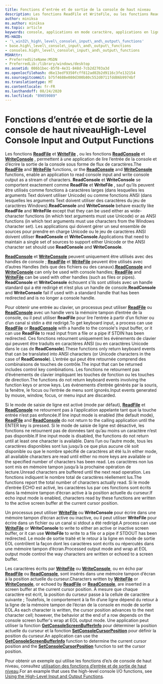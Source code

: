 ```yaml
---
title: Fonctions d’entrée et de sortie de la console de haut niveau
description: Les fonctions ReadFile et WriteFile, ou les fonctions ReadConsole et WriteConsole, permettent à une application de lire l’entrée de la console et d’écrire la sortie de la console sous forme de flux de caractères.
author: miniksa
ms.author: miniksa
ms.topic: article
keywords: console, applications en mode caractère, applications en ligne de commande, applications Terminal Server, API de console
MS-HAID:
- '\_win32\_high\_level\_console\_input\_and\_output\_functions'
- base.high\_level\_console\_input\_and\_output\_functions
- consoles.high\_level\_console\_input\_and\_output\_functions
MSHAttr:
- PreferredSiteName:MSDN
- PreferredLib:/library/windows/desktop
ms.assetid: 086b1bec-85f8-4e31-848d-7cb2d2703a3d
ms.openlocfilehash: d6e13edf9350fcff812ad02b2d9116c3fe132154
ms.sourcegitcommit: b75f4688e080d300b80c552d0711fdd86b9974bf
ms.translationtype: MT
ms.contentlocale: fr-FR
ms.lasthandoff: 08/24/2020
ms.locfileid: "89059089"
---
```

# <a name="high-level-console-input-and-output-functions"></a><span data-ttu-id="06fe6-104">Fonctions d’entrée et de sortie de la console de haut niveau</span><span class="sxs-lookup"><span data-stu-id="06fe6-104">High-Level Console Input and Output Functions</span></span>


<span data-ttu-id="06fe6-105">Les fonctions [**ReadFile**](https://msdn.microsoft.com/library/windows/desktop/aa365467) et [**WriteFile**](https://msdn.microsoft.com/library/windows/desktop/aa365747) , ou les fonctions [**ReadConsole**](readconsole.md) et [**WriteConsole**](writeconsole.md) , permettent à une application de lire l’entrée de la console et d’écrire la sortie de la console sous forme de flux de caractères.</span><span class="sxs-lookup"><span data-stu-id="06fe6-105">The [**ReadFile**](https://msdn.microsoft.com/library/windows/desktop/aa365467) and [**WriteFile**](https://msdn.microsoft.com/library/windows/desktop/aa365747) functions, or the [**ReadConsole**](readconsole.md) and [**WriteConsole**](writeconsole.md) functions, enable an application to read console input and write console output as a stream of characters.</span></span> <span data-ttu-id="06fe6-106">**ReadConsole** et **WriteConsole** se comportent exactement comme **ReadFile** et **WriteFile** , sauf qu’ils peuvent être utilisés comme fonctions à caractères larges (dans lesquelles les arguments Text doivent utiliser Unicode) ou comme fonctions ANSI (dans lesquelles les arguments Text doivent utiliser des caractères du jeu de caractères Windows).</span><span class="sxs-lookup"><span data-stu-id="06fe6-106">**ReadConsole** and **WriteConsole** behave exactly like **ReadFile** and **WriteFile** except that they can be used either as wide-character functions (in which text arguments must use Unicode) or as ANSI functions (in which text arguments must use characters from the Windows character set).</span></span> <span data-ttu-id="06fe6-107">Les applications qui doivent gérer un seul ensemble de sources pour prendre en charge Unicode ou le jeu de caractères ANSI doivent utiliser **ReadConsole** et **WriteConsole**.</span><span class="sxs-lookup"><span data-stu-id="06fe6-107">Applications that need to maintain a single set of sources to support either Unicode or the ANSI character set should use **ReadConsole** and **WriteConsole**.</span></span>

<span data-ttu-id="06fe6-108">[**ReadConsole**](readconsole.md) et [**WriteConsole**](writeconsole.md) peuvent uniquement être utilisés avec des handles de console ; [**ReadFile**](https://msdn.microsoft.com/library/windows/desktop/aa365467) et [**WriteFile**](https://msdn.microsoft.com/library/windows/desktop/aa365747) peuvent être utilisés avec d’autres Handles (tels que des fichiers ou des canaux).</span><span class="sxs-lookup"><span data-stu-id="06fe6-108">[**ReadConsole**](readconsole.md) and [**WriteConsole**](writeconsole.md) can only be used with console handles; [**ReadFile**](https://msdn.microsoft.com/library/windows/desktop/aa365467) and [**WriteFile**](https://msdn.microsoft.com/library/windows/desktop/aa365747) can be used with other handles (such as files or pipes).</span></span> <span data-ttu-id="06fe6-109">**ReadConsole** et **WriteConsole** échouent s’ils sont utilisés avec un handle standard qui a été redirigé et n’est plus un handle de console.</span><span class="sxs-lookup"><span data-stu-id="06fe6-109">**ReadConsole** and **WriteConsole** fail if used with a standard handle that has been redirected and is no longer a console handle.</span></span>

<span data-ttu-id="06fe6-110">Pour obtenir une entrée au clavier, un processus peut utiliser [**ReadFile**](https://msdn.microsoft.com/library/windows/desktop/aa365467) ou [**ReadConsole**](readconsole.md) avec un handle vers la mémoire tampon d’entrée de la console, ou il peut utiliser **ReadFile** pour lire l’entrée à partir d’un fichier ou d’un canal si stdin a été redirigé.</span><span class="sxs-lookup"><span data-stu-id="06fe6-110">To get keyboard input, a process can use [**ReadFile**](https://msdn.microsoft.com/library/windows/desktop/aa365467) or [**ReadConsole**](readconsole.md) with a handle to the console's input buffer, or it can use **ReadFile** to read input from a file or a pipe if STDIN has been redirected.</span></span> <span data-ttu-id="06fe6-111">Ces fonctions retournent uniquement les événements de clavier qui peuvent être traduits en caractères ANSI (ou en caractères Unicode dans le cas de **ReadConsole**).</span><span class="sxs-lookup"><span data-stu-id="06fe6-111">These functions only return keyboard events that can be translated into ANSI characters (or Unicode characters in the case of **ReadConsole**).</span></span> <span data-ttu-id="06fe6-112">L’entrée qui peut être retournée comprend des combinaisons de touches de contrôle.</span><span class="sxs-lookup"><span data-stu-id="06fe6-112">The input that can be returned includes control key combinations.</span></span> <span data-ttu-id="06fe6-113">Les fonctions ne retournent pas d’événements de clavier impliquant les touches de fonction ou les touches de direction.</span><span class="sxs-lookup"><span data-stu-id="06fe6-113">The functions do not return keyboard events involving the function keys or arrow keys.</span></span> <span data-ttu-id="06fe6-114">Les événements d’entrée générés par la souris, la fenêtre, le focus ou l’entrée de menu sont ignorés.</span><span class="sxs-lookup"><span data-stu-id="06fe6-114">Input events generated by mouse, window, focus, or menu input are discarded.</span></span>

<span data-ttu-id="06fe6-115">Si le mode de saisie de ligne est activé (mode par défaut), [**ReadFile**](https://msdn.microsoft.com/library/windows/desktop/aa365467) et [**ReadConsole**](readconsole.md) ne retournent pas à l’application appelante tant que la touche entrée n’est pas enfoncée.</span><span class="sxs-lookup"><span data-stu-id="06fe6-115">If line input mode is enabled (the default mode), [**ReadFile**](https://msdn.microsoft.com/library/windows/desktop/aa365467) and [**ReadConsole**](readconsole.md) do not return to the calling application until the ENTER key is pressed.</span></span> <span data-ttu-id="06fe6-116">Si le mode de saisie de ligne est désactivé, les fonctions ne retournent pas de données tant qu’au moins un caractère n’est pas disponible.</span><span class="sxs-lookup"><span data-stu-id="06fe6-116">If line input mode is disabled, the functions do not return until at least one character is available.</span></span> <span data-ttu-id="06fe6-117">Dans l’un ou l’autre mode, tous les caractères disponibles sont lus jusqu’à ce que plus aucune clé soit disponible ou que le nombre spécifié de caractères ait été lu.</span><span class="sxs-lookup"><span data-stu-id="06fe6-117">In either mode, all available characters are read until either no more keys are available or the specified number of characters has been read.</span></span> <span data-ttu-id="06fe6-118">Les caractères non lus sont mis en mémoire tampon jusqu’à la prochaine opération de lecture.</span><span class="sxs-lookup"><span data-stu-id="06fe6-118">Unread characters are buffered until the next read operation.</span></span> <span data-ttu-id="06fe6-119">Les fonctions indiquent le nombre total de caractères réellement lus.</span><span class="sxs-lookup"><span data-stu-id="06fe6-119">The functions report the total number of characters actually read.</span></span> <span data-ttu-id="06fe6-120">Si le mode d’entrée ECHO est activé, les caractères lus par ces fonctions sont écrits dans la mémoire tampon d’écran active à la position actuelle du curseur.</span><span class="sxs-lookup"><span data-stu-id="06fe6-120">If echo input mode is enabled, characters read by these functions are written to the active screen buffer at the current cursor position.</span></span>

<span data-ttu-id="06fe6-121">Un processus peut utiliser [**WriteFile**](https://msdn.microsoft.com/library/windows/desktop/aa365747) ou **WriteConsole** pour écrire dans une mémoire tampon d’écran active ou inactive, ou il peut utiliser **WriteFile** pour écrire dans un fichier ou un canal si stdout a été redirigé.</span><span class="sxs-lookup"><span data-stu-id="06fe6-121">A process can use [**WriteFile**](https://msdn.microsoft.com/library/windows/desktop/aa365747) or **WriteConsole** to write to either an active or inactive screen buffer, or it can use **WriteFile** to write to a file or a pipe if STDOUT has been redirected.</span></span> <span data-ttu-id="06fe6-122">Le mode de sortie traité et le retour à la ligne en mode de sortie EOL contrôlent la façon dont les caractères sont écrits ou répercutés dans une mémoire tampon d’écran.</span><span class="sxs-lookup"><span data-stu-id="06fe6-122">Processed output mode and wrap at EOL output mode control the way characters are written or echoed to a screen buffer.</span></span>

<span data-ttu-id="06fe6-123">Les caractères écrits par [**WriteFile**](https://msdn.microsoft.com/library/windows/desktop/aa365747) ou [**WriteConsole**](writeconsole.md), ou en écho par [**ReadFile**](https://msdn.microsoft.com/library/windows/desktop/aa365467) ou [**ReadConsole**](readconsole.md), sont insérés dans une mémoire tampon d’écran à la position actuelle du curseur.</span><span class="sxs-lookup"><span data-stu-id="06fe6-123">Characters written by [**WriteFile**](https://msdn.microsoft.com/library/windows/desktop/aa365747) or [**WriteConsole**](writeconsole.md), or echoed by [**ReadFile**](https://msdn.microsoft.com/library/windows/desktop/aa365467) or [**ReadConsole**](readconsole.md), are inserted in a screen buffer at the current cursor position.</span></span> <span data-ttu-id="06fe6-124">À mesure que chaque caractère est écrit, la position du curseur passe à la cellule de caractère suivante ; Toutefois, le comportement à la fin d’une ligne dépend du retour à la ligne de la mémoire tampon de l’écran de la console en mode de sortie EOL.</span><span class="sxs-lookup"><span data-stu-id="06fe6-124">As each character is written, the cursor position advances to the next character cell; however, the behavior at the end of a row depends on the console screen buffer's wrap at EOL output mode.</span></span> <span data-ttu-id="06fe6-125">Une application peut utiliser la fonction [**GetConsoleScreenBufferInfo**](getconsolescreenbufferinfo.md) pour déterminer la position actuelle du curseur et la fonction [**SetConsoleCursorPosition**](setconsolecursorposition.md) pour définir la position du curseur.</span><span class="sxs-lookup"><span data-stu-id="06fe6-125">An application can use the [**GetConsoleScreenBufferInfo**](getconsolescreenbufferinfo.md) function to determine the current cursor position and the [**SetConsoleCursorPosition**](setconsolecursorposition.md) function to set the cursor position.</span></span>

<span data-ttu-id="06fe6-126">Pour obtenir un exemple qui utilise les fonctions d’e/s de console de haut niveau, consultez [utilisation des fonctions d’entrée et de sortie de haut niveau](using-the-high-level-input-and-output-functions.md).</span><span class="sxs-lookup"><span data-stu-id="06fe6-126">For an example that uses the high-level console I/O functions, see [Using the High-Level Input and Output Functions](using-the-high-level-input-and-output-functions.md).</span></span>

 

 




